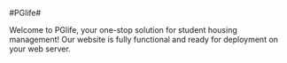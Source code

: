 #PGlife# 


Welcome to PGlife, your one-stop solution for student housing management! Our website is fully functional and ready for deployment on your web server.
